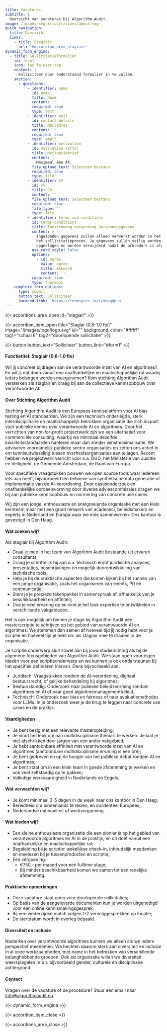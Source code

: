 ```yaml
---
title: Vacatures
subtitle: |
  Overzicht van vacatures bij Algorithm Audit.
image: /images/svg-illustrations/about.svg
quick_navigation:
  title: Overzicht
  links:
    - title: Stagiair
      url: '#accordion_area_stagiair'
dynamic_form_engine:
  - title: Sollicitatieformulier
    id: form1
    icon: fas fa-user-tag
    content: |
      Solliciteer door onderstaand formulier in te vullen.
    section:
      - questions:
          - identifier: name
            id: name
            title: Naam
            content: ''
            required: true
            type: text
          - identifier: mail
            id: contact-details
            title: Mailadres
            content: ''
            required: true
            type: email
          - identifier: motivation
            id: motivation-letter
            title: Motivatiebrief
            content: |
              Maximaal één A4.
            file_upload_text: Selecteer bestand
            required: true
            type: file
          - identifier: CV
            id: cv
            title: CV
            content: ''
            file_upload_text: Selecteer bestand
            required: true
            file_type: ''
            type: file
          - identifier: terms-and-conditions
            id: terms-conditions
            title: Toestemming verwerking persoonsgegevens
            content: >
              Ingezonden gegevens zullen alleen verwerkt worden in het kader van
              het sollicitatieproces. Je gegevens zullen veilig worden
              opgeslagen en worden verwijderd nadat de procedure is afgerond.
            use_card_style: false
            options:
              - id: agree
                value: agree
                title: Akkoord
                content: ''
            required: true
            type: checkbox
    complete_form_options:
      type: submit
      button_text: Solliciteer
      backend_link: 'https://formspree.io/f/mdoqdpnn'
---
```


{{< accordions_area_open id="stagiair" >}}

{{< accordion_item_open title="Stagiar (0.8-1.0 fte)" image="/images/logo/logo.svg" id="" background_color="#ffffff" tag1="schaal 6" tag2="doorlopende sollicitatie" >}}

{{< button button_text="Solliciteer" button_link="#form1" >}}

#### Functietitel: Stagiair (0.8-1.0 fte)

Wil jij concreet bijdragen aan de verantwoorde inzet van AI en algoritmes? En wil jij dat doen vanuit een onafhankelijke en maatschappelijke rol waarbij ieders belangen worden meegenomen? Kom stichting Algorithm Audit versterken als stagiair en draag bij aan de collectieve kennisopbouw over verantwoorde AI.

#### Over Stichting Algorithm Audit

Stichting Algorithm Audit is een Europees kennisplatform voor AI bias testing en AI standaarden. We zijn een technisch onderlegde, sterk interdisciplinaire en maatschappelijk betrokken organisatie die zich inspant voor publieke kennis over verantwoorde AI en algoritmes. Door het verrichten van not-for-profit projectwerk zijn we een alternatief voor commerciële consulting, waarbij we minimaal dezelfde kwaliteitsstandaarden hanteren maar dan zonder winstmaximalisatie. We adviseren voornamelijk publieke sector organisaties en zetten ons actief in om kennisuitwisseling tussen overheidsorganisaties aan te jagen. Recent hebben we projectwerk verricht voor o.a. DUO, het Ministerie van Justitie en Veiligheid, de Gemeente Amsterdam, de Raad van Europa.

Voor specifieke vraagstukken bouwen we open source tools waar iedereen iets aan heeft, bijvoorbeeld ten behoeve van synthetische data generatie of implementatie van de AI-verordening. Door casusonderzoek en onafhankelijke oordeelsvorming door diverse adviescommissies dragen we bij aan publieke kennisopbouw en normering van concrete use cases.

Wij zijn een jonge, enthousiaste en snelgroeiende organisatie met een klein kernteam maar met een groot netwerk van academici, beleidsmakers en experts in Nederland en Europa waar we mee samenwerken. Ons kantoor is gevestigd in Den Haag.

#### Wat zoeken wij?

Als stagiair bij Algorithm Audit:

* Draai je mee in het team van Algorithm Audit bestaande uit ervaren consultants;
* Draag je schriftelijk bij aan o.a. technisch en/of juridische analyses, presentaties, beschrijvingen en mogelijk doorontwikkeling van technische tools;
* Help je bij de praktische aspecten die komen kijken bij het runnen van een jonge organisatie, zoals het organiseren van events, PR en communicatie;
* Stem je je precieze takenpakket in samenspraak af, afhankelijk van je beschikbaarheid en affiniteit;
* Doe je veel ervaring op en vind je het leuk expertise te ontwikkelen in verschillende vakgebieden.

Het is ook mogelijk om binnen je stage bij Algorithm Audit een masterscriptie te schrijven op het gebied van verantwoorde AI en algoritmes. We stemmen dan samen af hoeveel tijd jij nodig hebt voor je scriptie en hoeveel tijd je hebt om als stagiair mee te draaien in de organisatie.

Je scriptie onderwerp sluit zowel aan bij jouw studierichting als bij de algemene focusgebieden van Algorithm Audit. We staan open voor eigen ideeën voor een scriptieonderwerp en we kunnen je ook ondersteunen bij het specifiek definiëren hiervan. Denk bijvoorbeeld aan:

* Juridisch: Vraagstukken rondom de AI-verordening, digitaal bestuursrecht, of gelijke behandeling bij algoritmes;
* Bestuurskundig: Onderzoek naar publieke beleidsvorming rondom algoritmes en AI of naar goed algoritmemanagementbeleid;
* Technisch: Onderzoek naar bias en fairness of naar evaluatiemethodes voor LLMs. In je onderzoek weet je de brug te leggen naar concrete use cases en de praktijk.

#### Vaardigheden

* Je bent bezig met een relevante masteropleiding;
* Je vindt het leuk om aan multidisciplinaire thema’s te werken. Je laat je niet afschrikken door jargon van een ander vakgebied;
* Je hebt aantoonbare affiniteit met verantwoorde inzet van AI en algoritmes (aantoonbare multidisciplinaire ervaring is een pré);
* Je bent gedreven en op de hoogte van het publieke debat rondom AI en algoritmes;
* Je bent staat om in een klein team in goede afstemming te werken en ook veel zelfstandig op te pakken;
* Volledige werkvaardigheid in Nederlands en Engels.

#### Wat verwachten wij?

* Je komt minimaal 3-5 dagen in de week naar ons kantoor in Den Haag;
* Bereidheid om binnenlands te reizen, en incidenteel Europees;
* Nederlandse nationaliteit of werkvergunning.

#### Wat bieden wij?

* Een kleine enthousiaste organisatie die een pionier is op het gebied van verantwoorde algoritmes en AI in de praktijk, en dit doet vanuit een onafhankelijke en maatschappelijke rol;
* Begeleiding bij je scriptie: wekelijkse check-in, inhoudelijk meedenken en meelezen bij je tussenproducten en scriptie;
* Een vergoeding:
  * €750,- per maand voor een fulltime stage;
  * Bij minder beschikbaarheid komen we samen tot een redelijke afstemming.

#### Praktische opmerkingen

* Deze vacature staat open voor doorlopende sollicitaties;
* Op basis van de aangeleverde documenten kun je worden uitgenodigd voor een online kennismakingsgesprek;
* Bij een wederzijdse match volgen 1-2 vervolggesprekken op locatie;
* De startdatum wordt in overleg bepaald.

#### Diversiteit en inclusie

Nadenken over verantwoorde algoritmes kunnen we alleen als we ieders perspectief meenemen. We hechten daarom sterk aan diversiteit en inclusie in al onze werkzaamheden, met name in het betrekken van verschillende belanghebbende groepen. Ook als organisatie willen we diversiteit weerspiegelen m.b.t. bijvoorbeeld gender, culturele en disciplinaire achtergrond.

#### Contact

Vragen over de vacature of de procedure? Stuur een email naar [info@algorithmaudit.eu](mailto:info@algorithmaudit.eu).

{{< dynamic_form_engine >}}

{{< accordion_item_close >}}

{{< accordions_area_close >}}
